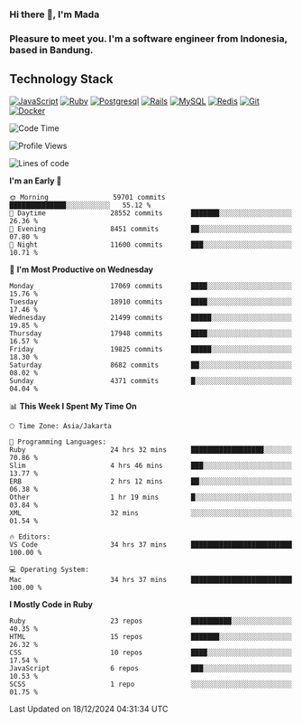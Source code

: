 ### Hi there 👋, I'm Mada
### Pleasure to meet you. I'm a software engineer from Indonesia, based in Bandung.

## Technology Stack

[![JavaScript](https://img.shields.io/badge/-JavaScript-%23F7DF1C?style=flat-square&logo=javascript&logoColor=000000&labelColor=%23F7DF1C&color=%23FFCE5A)](https://www.javascript.com/)
[![Ruby](https://img.shields.io/badge/Ruby-CC342D?style=flat-square&logo=ruby&logoColor=white)](https://www.ruby-lang.org/en/)
[![Postgresql](https://img.shields.io/badge/PostgreSQL-316192?style=flat-square&logo=postgresql&logoColor=ffffff)](https://www.postgresql.org/)
[![Rails](https://img.shields.io/badge/Ruby_on_Rails-CC0000?style=flat-square&logo=ruby-on-rails&logoColor=white)](https://rubyonrails.org/)
[![MySQL](https://img.shields.io/badge/-MySQL-4479A1?style=flat-square&logo=MySQL&logoColor=ffffff)](https://www.mysql.com/)
[![Redis](https://img.shields.io/badge/-Redis-DC382D?style=flat-square&logo=Redis&logoColor=ffffff)](https://redis.io/)
[![Git](https://img.shields.io/badge/-Git-%23F05032?style=flat-square&logo=git&logoColor=%23ffffff)](https://git-scm.com/)
[![Docker](https://img.shields.io/badge/-Docker-2496ED?style=flat-square&logo=docker&logoColor=ffffff)](https://www.docker.com/)
<!--
**madaarya/madaarya** is a ✨ _special_ ✨ repository because its `README.md` (this file) appears on your GitHub profile.

Here are some ideas to get you started:

- 🔭 I’m currently working on ...
- 🌱 I’m currently learning ...
- 👯 I’m looking to collaborate on ...
- 🤔 I’m looking for help with ...
- 💬 Ask me about ...
- 📫 How to reach me: ...
- 😄 Pronouns: ...
- ⚡ Fun fact: ...
-->
<!--START_SECTION:waka-->
![Code Time](http://img.shields.io/badge/Code%20Time-6%2C838%20hrs%208%20mins-blue)

![Profile Views](http://img.shields.io/badge/Profile%20Views-0-blue)

![Lines of code](https://img.shields.io/badge/From%20Hello%20World%20I%27ve%20Written-46.0%20million%20lines%20of%20code-blue)

**I'm an Early 🐤** 

```text
🌞 Morning                59701 commits       ██████████████░░░░░░░░░░░   55.12 % 
🌆 Daytime                28552 commits       ███████░░░░░░░░░░░░░░░░░░   26.36 % 
🌃 Evening                8451 commits        ██░░░░░░░░░░░░░░░░░░░░░░░   07.80 % 
🌙 Night                  11600 commits       ███░░░░░░░░░░░░░░░░░░░░░░   10.71 % 
```
📅 **I'm Most Productive on Wednesday** 

```text
Monday                   17069 commits       ████░░░░░░░░░░░░░░░░░░░░░   15.76 % 
Tuesday                  18910 commits       ████░░░░░░░░░░░░░░░░░░░░░   17.46 % 
Wednesday                21499 commits       █████░░░░░░░░░░░░░░░░░░░░   19.85 % 
Thursday                 17948 commits       ████░░░░░░░░░░░░░░░░░░░░░   16.57 % 
Friday                   19825 commits       █████░░░░░░░░░░░░░░░░░░░░   18.30 % 
Saturday                 8682 commits        ██░░░░░░░░░░░░░░░░░░░░░░░   08.02 % 
Sunday                   4371 commits        █░░░░░░░░░░░░░░░░░░░░░░░░   04.04 % 
```


📊 **This Week I Spent My Time On** 

```text
🕑︎ Time Zone: Asia/Jakarta

💬 Programming Languages: 
Ruby                     24 hrs 32 mins      ██████████████████░░░░░░░   70.86 % 
Slim                     4 hrs 46 mins       ███░░░░░░░░░░░░░░░░░░░░░░   13.77 % 
ERB                      2 hrs 12 mins       ██░░░░░░░░░░░░░░░░░░░░░░░   06.38 % 
Other                    1 hr 19 mins        █░░░░░░░░░░░░░░░░░░░░░░░░   03.84 % 
XML                      32 mins             ░░░░░░░░░░░░░░░░░░░░░░░░░   01.54 % 

🔥 Editors: 
VS Code                  34 hrs 37 mins      █████████████████████████   100.00 % 

💻 Operating System: 
Mac                      34 hrs 37 mins      █████████████████████████   100.00 % 
```

**I Mostly Code in Ruby** 

```text
Ruby                     23 repos            ██████████░░░░░░░░░░░░░░░   40.35 % 
HTML                     15 repos            ███████░░░░░░░░░░░░░░░░░░   26.32 % 
CSS                      10 repos            ████░░░░░░░░░░░░░░░░░░░░░   17.54 % 
JavaScript               6 repos             ███░░░░░░░░░░░░░░░░░░░░░░   10.53 % 
SCSS                     1 repo              ░░░░░░░░░░░░░░░░░░░░░░░░░   01.75 % 
```




 Last Updated on 18/12/2024 04:31:34 UTC
<!--END_SECTION:waka-->
